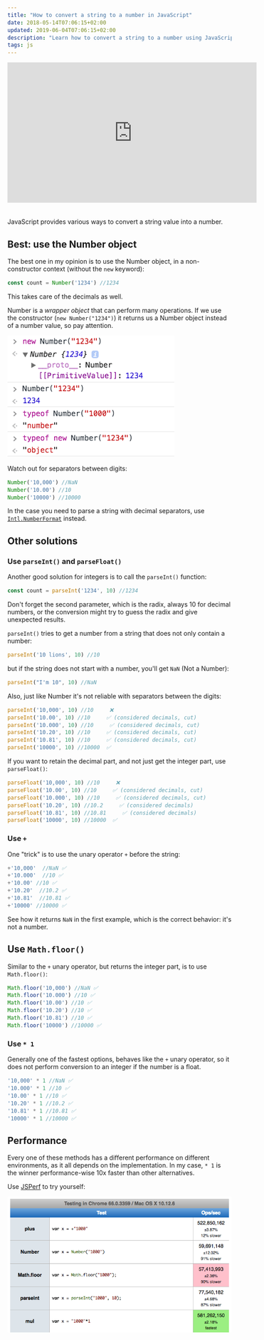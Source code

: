 ```yaml
---
title: "How to convert a string to a number in JavaScript"
date: 2018-05-14T07:06:15+02:00
updated: 2019-06-04T07:06:15+02:00
description: "Learn how to convert a string to a number using JavaScript"
tags: js
---
```


<div class="rwd-video">
<iframe width="560" height="315" src="https://www.youtube.com/embed/W4XIJompwNU" frameborder="0" allow="accelerometer; autoplay; encrypted-media; gyroscope; picture-in-picture" allowfullscreen></iframe>
</div>
<br>

JavaScript provides various ways to convert a string value into a number.

## Best: use the Number object

The best one in my opinion is to use the Number object, in a non-constructor context (without the `new` keyword):

```js
const count = Number('1234') //1234
```

This takes care of the decimals as well.

Number is a _wrapper object_ that can perform many operations. If we use the constructor (`new Number("1234")`) it returns us a Number object instead of a number value, so pay attention.

![Number vs new Number](number-new-number.png)

Watch out for separators between digits:

```js
Number('10,000') //NaN
Number('10.00') //10
Number('10000') //10000
```

In the case you need to parse a string with decimal separators, use [`Intl.NumberFormat`](https://developer.mozilla.org/en-US/docs/Web/JavaScript/Reference/Global_Objects/NumberFormat) instead.

## Other solutions

### Use `parseInt()` and `parseFloat()`

Another good solution for integers is to call the `parseInt()` function:

```js
const count = parseInt('1234', 10) //1234
```

Don't forget the second parameter, which is the radix, always 10 for decimal numbers, or the conversion might try to guess the radix and give unexpected results.

`parseInt()` tries to get a number from a string that does not only contain a number:

```js
parseInt('10 lions', 10) //10
```

but if the string does not start with a number, you'll get `NaN` (Not a Number):

```js
parseInt("I'm 10", 10) //NaN
```

Also, just like Number it's not reliable with separators between the digits:

```js
parseInt('10,000', 10) //10     ❌
parseInt('10.00', 10) //10     ✅ (considered decimals, cut)
parseInt('10.000', 10) //10     ✅ (considered decimals, cut)
parseInt('10.20', 10) //10     ✅ (considered decimals, cut)
parseInt('10.81', 10) //10     ✅ (considered decimals, cut)
parseInt('10000', 10) //10000  ✅
```

If you want to retain the decimal part, and not just get the integer part, use `parseFloat()`:

```js
parseFloat('10,000', 10) //10     ❌
parseFloat('10.00', 10) //10     ✅ (considered decimals, cut)
parseFloat('10.000', 10) //10     ✅ (considered decimals, cut)
parseFloat('10.20', 10) //10.2     ✅ (considered decimals)
parseFloat('10.81', 10) //10.81     ✅ (considered decimals)
parseFloat('10000', 10) //10000  ✅
```

### Use `+`

One "trick" is to use the unary operator `+` before the string:

```js
+'10,000'  //NaN ✅
+'10.000'  //10 ✅
+'10.00' //10 ✅
+'10.20'  //10.2 ✅
+'10.81'  //10.81 ✅
+'10000' //10000 ✅
```

See how it returns `NaN` in the first example, which is the correct behavior: it's not a number.

## Use `Math.floor()`

Similar to the `+` unary operator, but returns the integer part, is to use `Math.floor()`:

```js
Math.floor('10,000') //NaN ✅
Math.floor('10.000') //10 ✅
Math.floor('10.00') //10 ✅
Math.floor('10.20') //10 ✅
Math.floor('10.81') //10 ✅
Math.floor('10000') //10000 ✅
```

### Use `* 1`

Generally one of the fastest options, behaves like the `+` unary operator, so it does not perform conversion to an integer if the number is a float.

```js
'10,000' * 1 //NaN ✅
'10.000' * 1 //10 ✅
'10.00' * 1 //10 ✅
'10.20' * 1 //10.2 ✅
'10.81' * 1 //10.81 ✅
'10000' * 1 //10000 ✅
```

## Performance

Every one of these methods has a different performance on different environments, as it all depends on the implementation. In my case, `* 1` is the winner performance-wise 10x faster than other alternatives.

Use [JSPerf](https://jsperf.com) to try yourself:

![Performance in conversion](performance.png)
